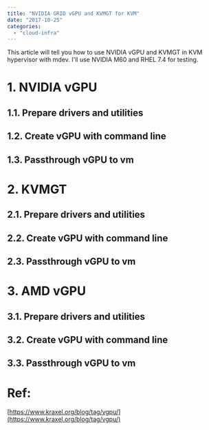 ```yaml
---
title: "NVIDIA GRID vGPU and KVMGT for KVM"
date: "2017-10-25"
categories: 
  - "cloud-infra"
---
```


This article will tell you how to use NVIDIA vGPU and KVMGT in KVM hypervisor with mdev. I'll use NVIDIA M60 and RHEL 7.4 for testing.

# 1\. NVIDIA vGPU

## 1.1. Prepare drivers and utilities

## 1.2. Create vGPU with command line

## 1.3. Passthrough vGPU to vm

# 2\. KVMGT

## 2.1. Prepare drivers and utilities

## 2.2. Create vGPU with command line

## 2.3. Passthrough vGPU to vm

# 3\. AMD vGPU

## 3.1. Prepare drivers and utilities

## 3.2. Create vGPU with command line

## 3.3. Passthrough vGPU to vm

# Ref:

[https://www.kraxel.org/blog/tag/vgpu/](https://www.kraxel.org/blog/tag/vgpu/)
